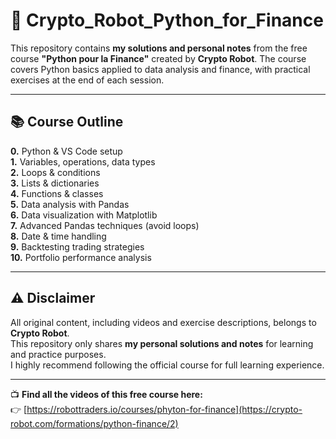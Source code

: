 # 💼 Crypto_Robot_Python_for_Finance

This repository contains **my solutions and personal notes** from the free course **"Python pour la Finance"** created by **Crypto Robot**.
The course covers Python basics applied to data analysis and finance, with practical exercises at the end of each session.

---

## 📚 Course Outline

**0.** Python & VS Code setup  
**1.** Variables, operations, data types  
**2.** Loops & conditions  
**3.** Lists & dictionaries  
**4.** Functions & classes  
**5.** Data analysis with Pandas  
**6.** Data visualization with Matplotlib  
**7.** Advanced Pandas techniques (avoid loops)  
**8.** Date & time handling  
**9.** Backtesting trading strategies  
**10.** Portfolio performance analysis  

---

## ⚠️ Disclaimer

All original content, including videos and exercise descriptions, belongs to **Crypto Robot**.  
This repository only shares **my personal solutions and notes** for learning and practice purposes.  
I highly recommend following the official course for full learning experience.

---


📺 **Find all the videos of this free course here:**  
👉 [https://robottraders.io/courses/phyton-for-finance](https://crypto-robot.com/formations/python-finance/2)
